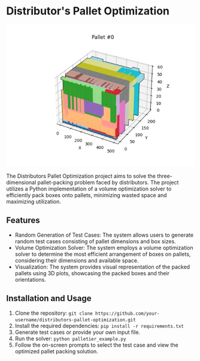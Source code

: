 # Distributor's Pallet Optimization
![Figure Pallet](examples/inputs/figure_pallet_0.png)

The Distributors Pallet Optimization project aims to solve the three-dimensional pallet-packing problem faced by distributors. The project utilizes a Python implementation of a volume optimization solver to efficiently pack boxes onto pallets, minimizing wasted space and maximizing utilization.

## Features

- Random Generation of Test Cases: The system allows users to generate random test cases consisting of pallet dimensions and box sizes.
- Volume Optimization Solver: The system employs a volume optimization solver to determine the most efficient arrangement of boxes on pallets, considering their dimensions and available space.
- Visualization: The system provides visual representation of the packed pallets using 3D plots, showcasing the packed boxes and their orientations.

## Installation and Usage

1. Clone the repository: `git clone https://github.com/your-username/distributors-pallet-optimization.git`
2. Install the required dependencies: `pip install -r requirements.txt`
3. Generate test cases or provide your own input file.
4. Run the solver: `python palletier_example.py`
5. Follow the on-screen prompts to select the test case and view the optimized pallet packing solution.

